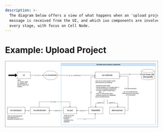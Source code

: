 ```yaml
---
description: >-
  The diagram below offers a view of what happens when an 'upload project'
  message is received from the UI, and which ixo components are involved at
  every stage, with focus on Cell Node.
---
```


# Example: Upload Project

![ixo components involved in uploading a project](../../.gitbook/assets/upload_project.png)

